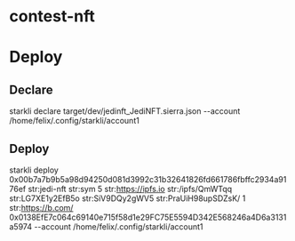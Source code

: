 # contest-nft


# Deploy

## Declare
starkli declare target/dev/jedinft_JediNFT.sierra.json --account /home/felix/.config/starkli/account1

## Deploy
starkli deploy 0x00b7a7b9b5a98d94250d081d3992c31b32641826fd661786fbffc2934a9176ef str:jedi-nft str:sym 5 str:https://ipfs.io str:/ipfs/QmWTqq str:LG7XE1y2EfB5o str:SiV9DQy2gWV5 str:PraUiH98upSDZsK/  1 str:https://b.com/ 0x0138EfE7c064c69140e715f58d1e29FC75E5594D342E568246a4D6a3131a5974 --account /home/felix/.config/starkli/account1